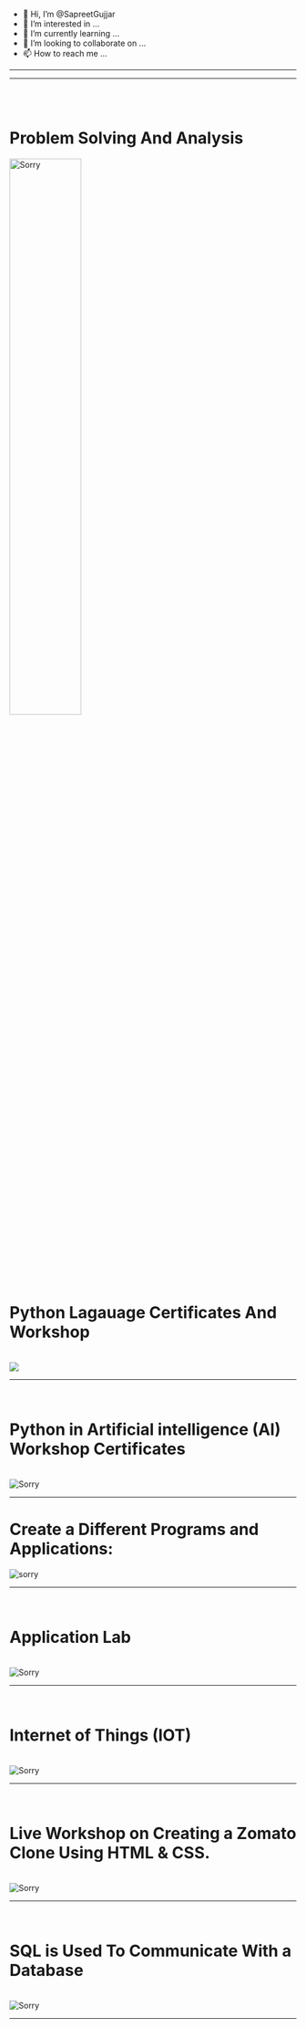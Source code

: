 - 👋 Hi, I’m @SapreetGujjar
- 👀 I’m interested in ...
- 🌱 I’m currently learning ...
- 💞️ I’m looking to collaborate on ...
- 📫 How to reach me ...

<hr> <hr>
<br> <br>
<h1>
  Problem Solving And Analysis
  </h1>
  <img src="./Certificates/download.png" alt="Sorry " weight="50%" height="50%">
  <br>
  <br>
  <h1>
  Python Lagauage Certificates And Workshop
  </h1>
  <br>
  <img src="./Certificates/Python.png">
  <br>
  <hr>
  <br>
  <h1>
  Python in Artificial intelligence (AI) Workshop Certificates
  </h1>
  <br>
  <img src="./Certificates/AI_Workshop.png" alt="Sorry">
  <br>
  <hr>
  <h1>
  Create a Different Programs and Applications: 
  </h1>
  <img src="./Certificates/Sabi.png" alt="sorry">
  <br>
  <hr>
  <br>
  <h1>
  Application Lab 
  </h1>
  <br>
  <img src="./Certificates/Certificates_Workshop_APP LAB.png" alt="Sorry">
  <br>
  <hr>
  <br>
  <h1>
  Internet of Things (IOT)
  </h1>
  <br>
  <img src="./Certificates/Iot participation Certificate.png" alt="Sorry">
  <br>
  <hr>
  <br>
  <h1>
  Live Workshop on Creating a Zomato Clone Using HTML & CSS.
  </h1>
  <br>
  <img src="./Certificates/Sabi.jpeg" alt="Sorry">
  <hr>
  <br>
  <h1>
  SQL is Used To Communicate With a Database
  </h1>
 <br>
 <img src="./Certificates/SQL.png" alt="Sorry">
  <br>
  <hr>
  
  

<!---
SapreetGujjar/SapreetGujjar is a ✨ special ✨ repository because its `README.md` (this file) appears on your GitHub profile.
You can click the Preview link to take a look at your changes.
--->
